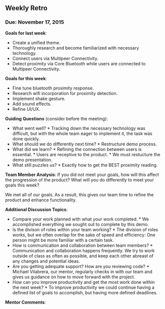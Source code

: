 ## Weekly Retro  
### Due: November 17, 2015 

**Goals for last week**:
  *  Create a unified theme.
  *  Thoroughly research and become familiarized with necessary technology. 
  *  Connect users via Multipeer Connectivity.
  *  Detect proximity via Core Bluetooth while users are connected to Multipeer Connectivity.


**Goals for this week**:
  *  Fine tune bluetooth proximity response.
  *  Research wifi incorporation for proximity detection.
  *  Implement shake gesture.
  *  Add sound effects. 
  *  Refine UI/UX.


**Guiding Questions** (consider before the meeting):

  *  What went well?
    *  Tracking down the necessary technology was difficult, but with the whole team eager to implement it, the task was done quickly. 
  *  What should we do differently next time?
    *  Restructure demo process.
  *  What did we learn?
    *  Refining the connection between users is essential. 
    *  Users are receptive to the product.
    *  We must restucture the demo presentation. 
  *  What still puzzles us?
    *  Exactly how to get the BEST proximity reading. 
 
**Team Member Analysis**:
If you did not meet your goals, how will this affect the progression of the product? What will you do differently to meet your goals this week?

We met all of our goals. As a result, this gives our team time to refine the product and enhance functionality. 

**Additional Discussion Topics**:

  *  Compare your work planned with what your work completed. 
    *  We accomplished everything we sought out to complete by this demo. 
  *  Is the divison of roles within your team working?
    *  The division of roles works, but we often overlap for the sake of speed and efficiency: One person might be more familiar with a certain task.  
  *  How is communication and collaboration between team members?
    *  Communication and collaboration happens frequently. We try to work outside of class as often as possible, and keep each other abreast of any changes and potential ideas. 
  *  Are you getting adequate support? How are you reviewing code?
    * Michael Vilabrera, our mentor, regularly checks in with our team and gives us guidance on how to move forward with the project.  
  *  How can you improve productivity and get the most work done within the next week?
    *  To improve productivity we could continue having a defined list of goals to accomplish, but having more defined deadlines. 

**Mentor Comments**:
